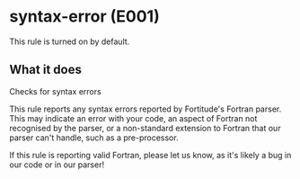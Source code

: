 # syntax-error (E001)
This rule is turned on by default.

## What it does
Checks for syntax errors

This rule reports any syntax errors reported by Fortitude's Fortran parser.
This may indicate an error with your code, an aspect of Fortran not recognised
by the parser, or a non-standard extension to Fortran that our parser can't
handle, such as a pre-processor.

If this rule is reporting valid Fortran, please let us know, as it's likely a
bug in our code or in our parser!
